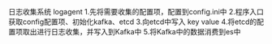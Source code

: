 日志收集系统  logagent
1.先将需要收集的配置项，配置到config.ini中
2.程序入口获取config配置项、初始化kafka、etcd
3.向etcd中写入 key value
4.将etcd的配置项取出进行日志收集，并写入到Kafka中
5.将Kafka中的数据消费到es中